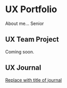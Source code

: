 # UX Portfolio

About me...
Senior 

## UX Team Project

Coming soon.

## UX Journal

[Replace with title of journal](j01/)

